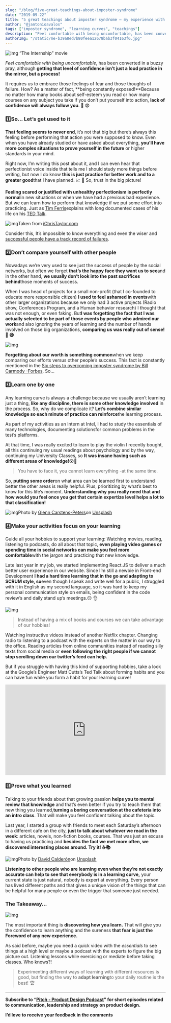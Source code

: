 ```yaml
---
slug: "/blog/five-great-teachings-about-imposter-syndrome"
date: "2019-09-22"
title: "5 great teachings about imposter syndrome — my experience with learning curves"
author: "@jantonioavalos"
tags: ["imposter syndrome", "learning curves", "teachings"]
description: "Feel comfortable with being uncomfortable, has been converted in a buzzy pray, although getting that level of confidence isn’t just a loud practice in the mirror, but a process! It requires us to..."
authorImg: "/static/me-b39a8ed7b80feea12678bab3f04163f6.jpg"
---
```


![img](https://cdn-images-1.medium.com/max/2600/1*lmZ0MB0LEnbvSnSX5PE5Lg.jpeg)
“The Internship” movie

_Feel comfortable with being uncomfortable_, has been converted in a buzzy pray, although **getting that level of confidence isn’t just a loud practice in the mirror, but a process!**

It requires us to embrace those feelings of fear and those thoughts of failure. How? As a matter of fact, **being constantly exposed!**Because no matter how many books about self-esteem you read or how many courses on any subject you take if you don’t put yourself into action, **lack of confidence will always follow you**. 👻 😨

### **1️⃣So… Let’s get used to it**

**That feeling seems to never end**, it’s not that big but there’s always this feeling before performing that action you were supposed to know. Even when you have already studied or have asked about everything, **you’ll have more complex situations to prove yourself in the future** or higher standards in your mind.

Right now, I’m writing this post about it, and I can even hear that perfectionist voice inside that tells me I should study more things before writing, but now I do know **this is just practice for better work and to a greater good**that I have planned. 📈 🙏 So, trust in the big picture!

**Feeling scared or justified with unhealthy perfectionism is perfectly normal**in new situations or when we have had a previous bad experience. But we can learn how to perform that knowledge if we put some effort into practicing. Just as [Tim Ferris](https://tim.blog/)explains with long documented cases of his life on his [TED Talk](https://www.ted.com/talks/tim_ferriss_smash_fear_learn_anything).

![img](https://cdn-images-1.medium.com/max/1600/1*qtn88EtwBm2OgkXM7QzqAg.png)Taken from [iChrisTaylor.com](https://ichristaylor.com/2017/youre-doing-it-wrong-wise-words-from-thisissethsblog)

Consider this, It’s impossible to know everything and even the wiser and [successful people have a track record of failures](https://www.businessinsider.com/successful-people-who-failed-at-first-2015-7).

### **2️⃣Don’t compare yourself with other people**

Nowadays we’re very used to see just the success of people by the social networks, but often we forget **that’s the happy face they want us to see**and in the other hand, **we usually don’t look into the past sacrifices behind**those moments of success.

When I was head of projects for a small non-profit (that I co-founded to educate more responsible citizen) **I used to feel ashamed in events**with other larger organizations because we only had 3 active projects (Radio show, Conferences Program, and a Human behavior research) I thought that was not enough, or even faking. But**I was forgetting the fact that I was actually selected to be part of those events by people who admired our work**and also ignoring the years of learning and the number of hands involved on those big organizations, **comparing us was really out of sense! 🙅 😅**

![img](https://cdn-images-1.medium.com/max/1600/1*53CrEAcYBSttXpC4SrqX1w.jpeg)

**Forgetting about our worth is something common**when we keep comparing our efforts versus other people’s success. This fact is constantly mentioned in the [Six steps to overcoming imposter syndrome by Bill Carmody -Forbes](https://www.forbes.com/sites/forbesagencycouncil/2018/07/27/six-steps-to-overcoming-imposter-syndrome/#20cb05d93152). So…

### **3️⃣Learn one by one**

Any learning curve is always a challenge because we usually aren’t learning just a thing, **like any discipline, there is some other knowledge involved** in the process. So, why do we complicate it? **Let’s combine similar knowledge so each minute of practice can reinforce**the learning process.

As part of my activities as an Intern at Intel, I had to study the essentials of many technologies, documenting solutionsfor common problems in the test’s platforms.

At that time, I was really excited to learn to play the violin I recently bought, all this continuing my usual readings about psychology and by the way, continuing my University Classes, so **It was insane having such as different areas of knowledge!**😵🔫

> You have to face it, you cannot learn everything -at the same time.

So, **putting some order**on what area can be learned first to understand better the other areas is really helpful. Plus, prioritizing by what’s best to know for this life’s moment. **Understanding why you really need that and how would you feel once you get that certain expertize level helps a lot to that classification!**

![img](https://cdn-images-1.medium.com/max/1600/0*VhdvE-mm1HuP0dsb)Photo by [Glenn Carstens-Peters](https://unsplash.com/@glenncarstenspeters?utm_source=medium&utm_medium=referral)on [Unsplash](https://unsplash.com/?utm_source=medium&utm_medium=referral)

### **4️⃣Make your activities focus on your learning**

Guide all your hobbies to support your learning: Watching movies, reading, listening to podcasts, do all about that topic, **even playing video games or spending time in social networks can make you feel more comfortable**with the jargon and practicing that new knowledge.

Late last year in my job, we started implementing React.JS to deliver a much better user experience in our website. Since I’m still a newbie in Front-end Development **I had a hard time learning that in the go and adapting to SCRUM style, so**even though I speak and write well for a public, I struggled with it in English as my second language, so it was hard to keep my personal communication style on emails, being confident in the code review’s and daily stand up’s meetings.😐 👌

![img](https://cdn-images-1.medium.com/max/1600/1*V10Im_ab8XKM-krIcVyRVA.jpeg)

> Instead of having a mix of books and courses we can take advantage of our hobbies!

Watching instructive videos instead of another Netflix chapter. Changing radio to listening to a podcast with the experts on the matter in our way to the office. Reading articles from online communities instead of reading silly texts from social media or **even following the right people if we cannot stop scrolling down our twitter’s feed can help.**

But if you struggle with having this kind of supporting hobbies, take a look at the Google’s Engineer Matt Cutts’s Ted Talk about forming habits and you can have fun while you form a habit for your learning curve!

<div style="max-width:854px"><div style="position:relative;height:0;padding-bottom:56.25%"><iframe src="https://embed.ted.com/talks/matt_cutts_try_something_new_for_30_days" width="854" height="480" style="position:absolute;left:0;top:0;width:100%;height:100%" frameborder="0" scrolling="no" allowfullscreen></iframe></div></div>

### **5️⃣Prove what you learned**

Talking to your friends about that growing passion **helps you to mental review that knowledge** and that’s even better if you try to teach them that new thing you learned,**turning a boring conversation at the cafeteria into an intro class**. That will make you feel confident talking about the topic.

Last year, I started a group with friends to meet each Saturday’s afternoon in a different cafe on the city, **just to talk about whatever we read in the week**: articles, novels, non-fiction books, courses. That was just an excuse to having us practicing and **besides the fact we met more often, we discovered interesting places around. Try it! ☕️📚**

![img](https://cdn-images-1.medium.com/max/1600/0*Ug7TL5QPWpWvgwlO)Photo by [David Calderón](https://unsplash.com/@david_calderon?utm_source=medium&utm_medium=referral)on [Unsplash](https://unsplash.com/?utm_source=medium&utm_medium=referral)

**Listening to other people who are learning even when they’re not exactly accurate can help to see that everybody is in a learning curve,** your current state is just natural, nobody is expert at everything. Every person has lived different paths and that gives a unique vision of the things that can be helpful for many people or even the trigger that someone just needed.

### The Takeaway…

![img](https://cdn-images-1.medium.com/max/1200/1*DVPd6jC7wXyfiI2P-kBY8Q.jpeg)

The most important thing is **discovering how you learn.** That will give you the confidence to learn anything and the sureness **that fear is just the Foreword of any new experience.**

As said before, maybe you need a quick video with the _essentials_ to see things at a high level or maybe a podcast with the experts to figure the big picture out. Listening lessons while exercising or mediate before taking classes. Who knows?!

> Experimenting different ways of learning with different resources is good, but finding the way to **adapt learning**to your daily routine is the best! 🏆

---

**Subscribe to “**[**Pitch - Product Design Podcast**](https://anchor.fm/pitch-podcast)**” for short episodes related to communication, leadership and strategy on product design.**

**I’d love to receive your feedback in the comments**
